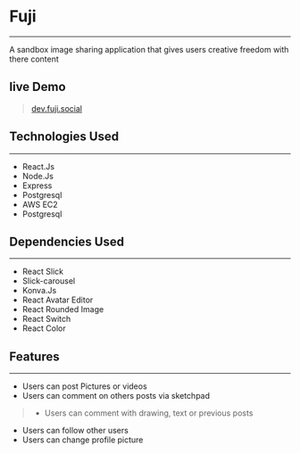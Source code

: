 # Fuji 
---
 A sandbox image sharing application that gives users creative freedom with there content

## live Demo
>[dev.fuji.social](dev.fuji.social)

## Technologies Used
---
- React.Js
- Node.Js
- Express
- Postgresql
- AWS EC2
- Postgresql
## Dependencies Used
---
- React Slick
- Slick-carousel
- Konva.Js
- React Avatar Editor
- React Rounded Image
- React Switch
- React Color
## Features
---
- Users can post Pictures or videos
- Users can comment on others posts via sketchpad
>- Users can comment with drawing, text or previous posts
- Users can follow other users
- Users can change profile picture
